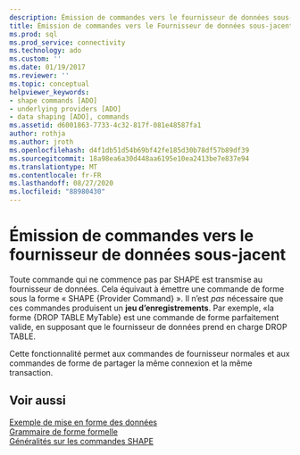 ```yaml
---
description: Émission de commandes vers le fournisseur de données sous-jacent
title: Émission de commandes vers le Fournisseur de données sous-jacent | Microsoft Docs
ms.prod: sql
ms.prod_service: connectivity
ms.technology: ado
ms.custom: ''
ms.date: 01/19/2017
ms.reviewer: ''
ms.topic: conceptual
helpviewer_keywords:
- shape commands [ADO]
- underlying providers [ADO]
- data shaping [ADO], commands
ms.assetid: d6001863-7733-4c32-817f-081e48587fa1
author: rothja
ms.author: jroth
ms.openlocfilehash: d4f1db51d54b69bf42fe185d30b78df57b89df39
ms.sourcegitcommit: 18a98ea6a30d448aa6195e10ea2413be7e837e94
ms.translationtype: MT
ms.contentlocale: fr-FR
ms.lasthandoff: 08/27/2020
ms.locfileid: "88980430"
---
```

# <a name="issuing-commands-to-the-underlying-data-provider"></a>Émission de commandes vers le fournisseur de données sous-jacent
Toute commande qui ne commence pas par SHAPE est transmise au fournisseur de données. Cela équivaut à émettre une commande de forme sous la forme « SHAPE {Provider Command} ». Il n’est *pas* nécessaire que ces commandes produisent un **jeu d’enregistrements**. Par exemple, «la forme {DROP TABLE MyTable} est une commande de forme parfaitement valide, en supposant que le fournisseur de données prend en charge DROP TABLE.  
  
 Cette fonctionnalité permet aux commandes de fournisseur normales et aux commandes de forme de partager la même connexion et la même transaction.  
  
## <a name="see-also"></a>Voir aussi  
 [Exemple de mise en forme des données](./data-shaping-example.md)   
 [Grammaire de forme formelle](./formal-shape-grammar.md)   
 [Généralités sur les commandes SHAPE](./shape-commands-in-general.md)